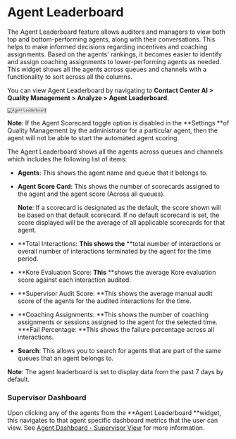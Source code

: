 # Agent Leaderboard

The Agent Leaderboard feature allows auditors and managers to view both top and bottom-performing agents, along with their conversations. This helps to make informed decisions regarding incentives and coaching assignments. Based on the agents' rankings, it becomes easier to identify and assign coaching assignments to lower-performing agents as needed. This widget shows all the agents across queues and channels with a functionality to sort across all the columns.

You can view Agent Leaderboard by navigating to **Contact Center AI **>** Quality Management **>** Analyze **>** Agent Leaderboard**.

<img src="../dashboard/images/agent-leaderboard.png" alt="Agent Leaderboard" title="Agent Leaderboard" style="border: 1px solid gray; zoom:60%;">


**Note**: If the Agent Scorecard toggle option is disabled in the **Settings **of Quality Management by the administrator for a particular agent, then the agent will not be able to start the automated agent scoring.

The Agent Leaderboard shows all the agents across queues and channels which includes the following list of items:



* **Agents**: This shows the agent name and queue that it belongs to.
* **Agent Score Card**: This shows the number of scorecards assigned to the agent and the agent score (Across all queues).

    **Note**: If a scorecard is designated as the default, the score shown will be based on that default scorecard. If no default scorecard is set, the score displayed will be the average of all applicable scorecards for that agent.

* **Total Interactions: **This shows the** **total number of interactions or overall number of interactions terminated by the agent for the time period.
* **Kore Evaluation Score: **This** **shows the average Kore evaluation score against each interaction audited.
* **Supervisor Audit Score: **This shows the average manual audit score of the agents for the audited interactions for the time.
* **Coaching Assignments: **This shows the number of coaching assignments or 	sessions assigned to the agent for the selected time.
***Fail Percentage: **This shows the failure percentage across all interactions.
* **Search**: This allows you to search for agents that are part of the same queues that an agent belongs to.

**Note**: The agent leaderboard is set to display data from the past 7 days by default.


### Supervisor Dashboard

Upon clicking any of the agents from the **Agent Leaderboard **widget, this navigates to that agent specific dashboard metrics that the user can view. See [Agent Dashboard - Supervisor View](https://docs.google.com/document/d/14fy5q7jKjzfdt9UZBlDvvpr3XYYM2Au03zKMVyCM9L4/edit) for more information.
